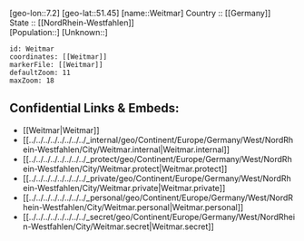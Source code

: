 ﻿---
location: [51.45,7.2] 
mapzoom: [7,12] 
mapmarker: city 
type: City
tags:
- geo/City


SpocWebEntityId: 35522
isDeleted: false
confidential: public

---
[geo-lon::7.2] 
[geo-lat::51.45] 
[name::Weitmar] 
Country :: [[Germany]]  
State :: [[NordRhein-Westfahlen]]  
[Population::] 
[Unknown::] 


```leaflet
id: Weitmar
coordinates: [[Weitmar]] 
markerFile: [[Weitmar]] 
defaultZoom: 11 
maxZoom: 18
```


## Confidential Links & Embeds: 
- [[Weitmar|Weitmar]]  
- [[../../../../../../../../_internal/geo/Continent/Europe/Germany/West/NordRhein-Westfahlen/City/Weitmar.internal|Weitmar.internal]] 
- [[../../../../../../../../_protect/geo/Continent/Europe/Germany/West/NordRhein-Westfahlen/City/Weitmar.protect|Weitmar.protect]] 
- [[../../../../../../../../_private/geo/Continent/Europe/Germany/West/NordRhein-Westfahlen/City/Weitmar.private|Weitmar.private]] 
- [[../../../../../../../../_personal/geo/Continent/Europe/Germany/West/NordRhein-Westfahlen/City/Weitmar.personal|Weitmar.personal]] 
- [[../../../../../../../../_secret/geo/Continent/Europe/Germany/West/NordRhein-Westfahlen/City/Weitmar.secret|Weitmar.secret]] 
